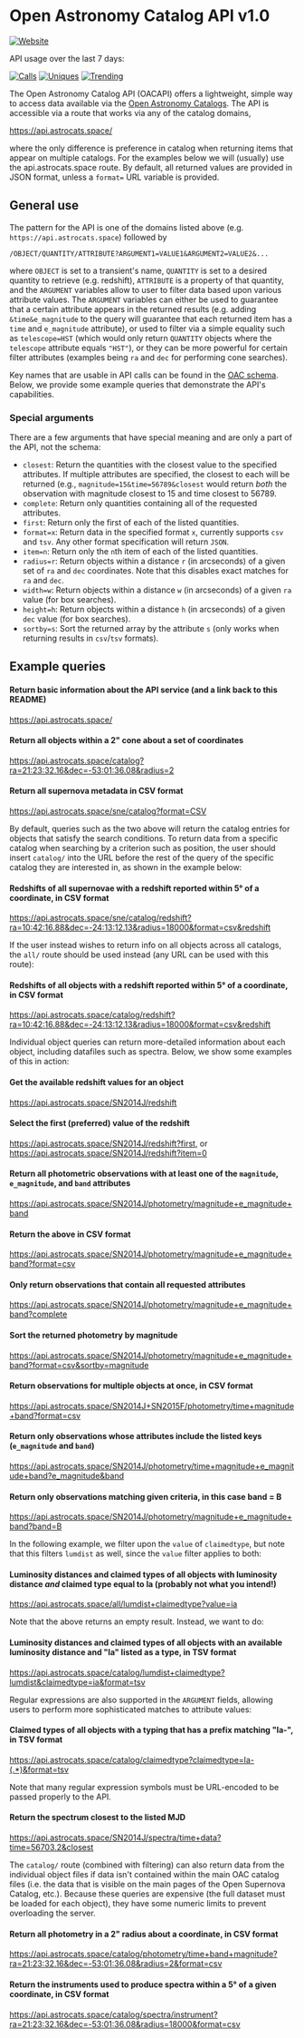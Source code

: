 # Open Astronomy Catalog API v1.0

[![Website](https://img.shields.io/website-up-down-green-red/https/api.astrocats.space.svg?label=status)](https://github.com/astrocatalogs/OACAPI)

API usage over the last 7 days:

[![Calls](https://img.shields.io/badge/dynamic/json.svg?label=successful%20queries&colorB=ff69b4&&query=$.count&uri=https%3A%2F%2Fastrocats.space%2Fapi-count.php&logo=quantopian&logoColor=ff69b4)](https://github.com/astrocatalogs/OACAPI)
[![Uniques](https://img.shields.io/badge/dynamic/json.svg?label=unique%20users&colorB=bc44ee&query=$.unique&uri=https%3A%2F%2Fastrocats.space%2Fapi-count.php&logo=odnoklassniki&logoColor=bc44ee)](https://github.com/astrocatalogs/OACAPI)
[![Trending](https://img.shields.io/badge/dynamic/json.svg?label=trending%20objects&colorB=550000&query=$.top5&uri=https%3A%2F%2Fastrocats.space%2Fapi-count.php&logo=koding&logoColor=550000)](https://github.com/astrocatalogs/OACAPI)

The Open Astronomy Catalog API (OACAPI) offers a lightweight, simple way to access data available via the [Open Astronomy Catalogs](https://astrocats.space). The API is accessible via a route that works via any of the catalog domains,

https://api.astrocats.space/

where the only difference is preference in catalog when returning items that appear on multiple catalogs. For the examples below we will (usually) use the api.astrocats.space route. By default, all returned values are provided in JSON format, unless a `format=` URL variable is provided.

## General use

The pattern for the API is one of the domains listed above (e.g. `https://api.astrocats.space`) followed by

`/OBJECT/QUANTITY/ATTRIBUTE?ARGUMENT1=VALUE1&ARGUMENT2=VALUE2&...`

where `OBJECT` is set to a transient's name, `QUANTITY` is set to a desired quantity to retrieve (e.g. redshift), `ATTRIBUTE` is a property of that quantity, and the `ARGUMENT` variables allow to user to filter data based upon various attribute values. The `ARGUMENT` variables can either be used to guarantee that a certain attribute appears in the returned results (e.g. adding `&time&e_magnitude` to the query will guarantee that each returned item has a `time` and `e_magnitude` attribute), or used to filter via a simple equality such as `telescope=HST` (which would only return `QUANTITY` objects where the `telescope` attribute equals `"HST"`), or they can be more powerful for certain filter attributes (examples being `ra` and `dec` for performing cone searches).

Key names that are usable in API calls can be found in the [OAC schema](https://github.com/astrocatalogs/schema). Below, we provide some example queries that demonstrate the API's capabilities.

### Special arguments

There are a few arguments that have special meaning and are only a part of the API, not the schema:

* `closest`: Return the quantities with the closest value to the specified attributes. If multiple attributes are specified, the closest to each will be returned (e.g., `magnitude=15&time=56789&closest` would return *both* the observation with magnitude closest to 15 and time closest to 56789.
* `complete`: Return only quantities containing all of the requested attributes.
* `first`: Return only the first of each of the listed quantities.
* `format=x`: Return data in the specified format `x`, currently supports `csv` and `tsv`. Any other format specification will return `JSON`.
* `item=n`: Return only the `n`th item of each of the listed quantities.
* `radius=r`: Return objects within a distance `r` (in arcseconds) of a given set of `ra` and `dec` coordinates. Note that this disables exact matches for `ra` and `dec`.
* `width=w`: Return objects within a distance `w` (in arcseconds) of a given `ra` value (for box searches).
* `height=h`: Return objects within a distance `h` (in arcseconds) of a given `dec` value (for box searches).
* `sortby=s`: Sort the returned array by the attribute `s` (only works when returning results in `csv`/`tsv` formats).

## Example queries

#### Return basic information about the API service (and a link back to this README)

https://api.astrocats.space/

#### Return all objects within a 2" cone about a set of coordinates

https://api.astrocats.space/catalog?ra=21:23:32.16&dec=-53:01:36.08&radius=2

#### Return all supernova metadata in CSV format

https://api.astrocats.space/sne/catalog?format=CSV

By default, queries such as the two above will return the catalog entries for objects that satisfy the search conditions. To return data from a specific catalog when searching by a criterion such as position, the user should insert `catalog/` into the URL before the rest of the query of the specific catalog they are interested in, as shown in the example below:

#### Redshifts of all supernovae with a redshift reported within 5° of a coordinate, in CSV format

https://api.astrocats.space/sne/catalog/redshift?ra=10:42:16.88&dec=-24:13:12.13&radius=18000&format=csv&redshift

If the user instead wishes to return info on all objects across all catalogs, the `all/` route should be used instead (any URL can be used with this route):

#### Redshifts of all objects with a redshift reported within 5° of a coordinate, in CSV format

https://api.astrocats.space/catalog/redshift?ra=10:42:16.88&dec=-24:13:12.13&radius=18000&format=csv&redshift

Individual object queries can return more-detailed information about each object, including datafiles such as spectra. Below, we show some examples of this in action:

#### Get the available redshift values for an object

https://api.astrocats.space/SN2014J/redshift

#### Select the first (preferred) value of the redshift

https://api.astrocats.space/SN2014J/redshift?first, or
https://api.astrocats.space/SN2014J/redshift?item=0

#### Return all photometric observations with at least one of the `magnitude`, `e_magnitude`, and `band` attributes

https://api.astrocats.space/SN2014J/photometry/magnitude+e_magnitude+band

#### Return the above in CSV format

https://api.astrocats.space/SN2014J/photometry/magnitude+e_magnitude+band?format=csv

#### Only return observations that contain all requested attributes

https://api.astrocats.space/SN2014J/photometry/magnitude+e_magnitude+band?complete

#### Sort the returned photometry by magnitude

https://api.astrocats.space/SN2014J/photometry/magnitude+e_magnitude+band?format=csv&sortby=magnitude

#### Return observations for multiple objects at once, in CSV format

https://api.astrocats.space/SN2014J+SN2015F/photometry/time+magnitude+band?format=csv

#### Return only observations whose attributes include the listed keys (`e_magnitude` and `band`)

https://api.astrocats.space/SN2014J/photometry/time+magnitude+e_magnitude+band?e_magnitude&band

#### Return only observations matching given criteria, in this case band = B

https://api.astrocats.space/SN2014J/photometry/magnitude+e_magnitude+band?band=B

In the following example, we filter upon the `value` of `claimedtype`, but note that this filters `lumdist` as well, since the `value` filter applies to both:

#### Luminosity distances and claimed types of all objects with luminosity distance *and* claimed type equal to Ia (probably not what you intend!)

https://api.astrocats.space/all/lumdist+claimedtype?value=ia

Note that the above returns an empty result. Instead, we want to do:

#### Luminosity distances and claimed types of all objects with an available luminosity distance and "Ia" listed as a type, in TSV format

https://api.astrocats.space/catalog/lumdist+claimedtype?lumdist&claimedtype=ia&format=tsv

Regular expressions are also supported in the `ARGUMENT` fields, allowing users to perform more sophisticated matches to attribute values:

#### Claimed types of all objects with a typing that has a prefix matching "Ia-", in TSV format

https://api.astrocats.space/catalog/claimedtype?claimedtype=Ia-(.*)&format=tsv

Note that many regular expression symbols must be URL-encoded to be passed properly to the API.

#### Return the spectrum closest to the listed MJD

https://api.astrocats.space/SN2014J/spectra/time+data?time=56703.2&closest

The `catalog/` route (combined with filtering) can also return data from the individual object files if data isn't contained within the main OAC catalog files (i.e. the data that is visible on the main pages of the Open Supernova Catalog, etc.). Because these queries are expensive (the full dataset must be loaded for each object), they have some numeric limits to prevent overloading the server.

#### Return all photometry in a 2" radius about a coordinate, in CSV format

https://api.astrocats.space/catalog/photometry/time+band+magnitude?ra=21:23:32.16&dec=-53:01:36.08&radius=2&format=csv

#### Return the instruments used to produce spectra within a 5° of a given coordinate, in CSV format

https://api.astrocats.space/catalog/spectra/instrument?ra=21:23:32.16&dec=-53:01:36.08&radius=18000&format=csv
